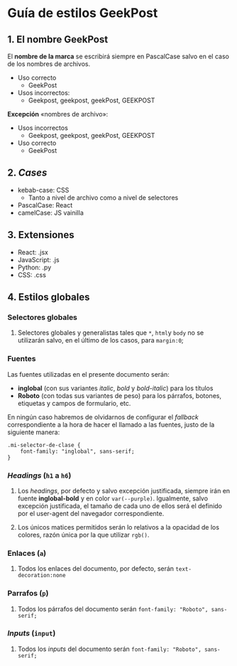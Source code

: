 # Guía de estilos GeekPost

## 1. El nombre GeekPost

El **nombre de la marca** se escribirá siempre en PascalCase salvo en el caso de los nombres de archivos.

- Uso correcto
  - GeekPost
- Usos incorrectos:
  - Geekpost, geekpost, geekPost, GEEKPOST

**Excepción** «nombres de archivo»:

- Usos incorrectos
  - Geekpost, geekpost, geekPost, GEEKPOST
- Uso correcto
  - GeekPost

## 2. _Cases_

- kebab-case: CSS
  - Tanto a nivel de archivo como a nivel de selectores
- PascalCase: React
- camelCase: JS vainilla

## 3. Extensiones

- React: .jsx
- JavaScript: .js
- Python: .py
- CSS: .css

## 4. Estilos globales

### Selectores globales

1. Selectores globales y generalistas tales que ```*```, ```html```y ```body``` no se utilizarán salvo, en el último de los casos, para ```margin:0```;

### Fuentes

Las fuentes utilizadas en el presente documento serán:

- **inglobal** (con sus variantes _italic_, _bold_ y _bold-italic_) para los títulos
- **Roboto** (con todas sus variantes de peso) para los párrafos, botones, etiquetas y campos de formulario, etc.

En ningún caso habremos de olvidarnos de configurar el _fallback_ correspondiente a la hora de hacer el llamado a las fuentes, justo de la siguiente manera:

    .mi-selector-de-clase {
        font-family: "inglobal", sans-serif;
    }

### _Headings_ (```h1``` a ```h6```)

1. Los _headings_, por defecto y salvo excepción justificada, siempre irán en fuente **inglobal-bold** y en color ```var(--purple)```. Igualmente, salvo excepción justificada, el tamaño de cada uno de ellos será el definido por el user-agent del navegador correspondiente.

2. Los únicos matices permitidos serán lo relativos a la opacidad de los colores, razón única por la que utilizar ```rgb()```.

### Enlaces (```a```)

1. Todos los enlaces del documento, por defecto, serán ```text-decoration:none```

### Parrafos (```p```)

1. Todos los párrafos del documento serán ```font-family: "Roboto", sans-serif;```

### _Inputs_ (```input```)

1. Todos los _inputs_ del documento serán ```font-family: "Roboto", sans-serif;```
